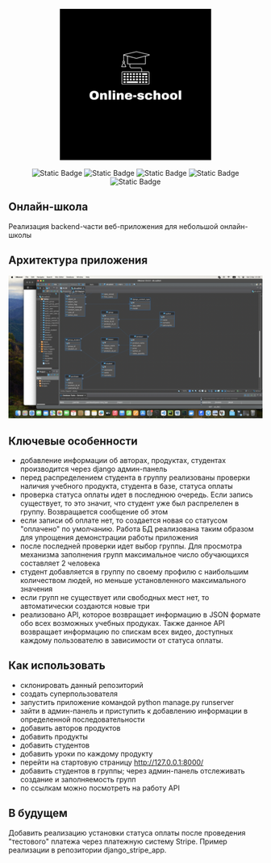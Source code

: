 <p align="center">
  <img src="static/school-logo.png"/>
</p>
<p align="center">
  <img alt="Static Badge" src="https://img.shields.io/badge/Python-3.11-blue">
  <img alt="Static Badge" src="https://img.shields.io/badge/Django-4.2.7-green">
  <img alt="Static Badge" src="https://img.shields.io/badge/DRF-3.14.0-brown">
  <img alt="Static Badge" src="https://img.shields.io/badge/Flake8-yellow">
  <img alt="Static Badge" src="https://img.shields.io/badge/SQLite-purple">
</p>

## Онлайн-школа
Реализация backend-части веб-приложения для небольшой онлайн-школы

## Архитектура приложения
<p align="center">
  <img alt="db_diagram" src="static/db_diagram.png">
</p>

## Ключевые особенности
- добавление информации об авторах, продуктах, студентах производится через django админ-панель
- перед распределением студента в группу реализованы проверки наличия учебного продукта, студента в базе, статуса оплаты
- проверка статуса оплаты идет в последнюю очередь. Если запись существует, то это значит, что студент уже был распрелелен в группу. Возвращается сообщение об этом
- если записи об оплате нет, то создается новая со статусом "оплачено" по умолчанию. Работа БД реализована таким образом для упрощения демонстрации работы приложения
- после последней проверки идет выбор группы. Для просмотра механизма заполнения групп максимальное число обучающихся составляет 2 человека
- студент добавляется в группу по своему профилю с наибольшим количеством людей, но меньше установленного максимального значения
- если групп не существует или свободных мест нет, то автоматически создаются новые три
- реализовано API, которое возвращает информацию в JSON формате обо всех возможных учебных продуках. Также данное API возвращает информацию по спискам всех видео, доступных каждому пользователю в зависимости от статуса оплаты. 

## Как использовать
- склонировать данный репозиторий
- создать суперпользователя
- запустить приложение командой python manage.py runserver
- зайти в админ-панель и приступить к добавлению информации в определенной последовательности
- добавить авторов продуктов
- добавить продукты
- добавить студентов
- добавить уроки по каждому продукту
- перейти на стартовую страницу http://127.0.0.1:8000/
- добавить студентов в группы; через админ-панель отслеживать создание и заполняемость групп
- по ссылкам можно посмотреть на работу API

## В будущем
Добавить реализацию установки статуса оплаты после проведения "тестового" платежа через платежную систему Stripe. Пример реализации в репозитории django_stripe_app.




